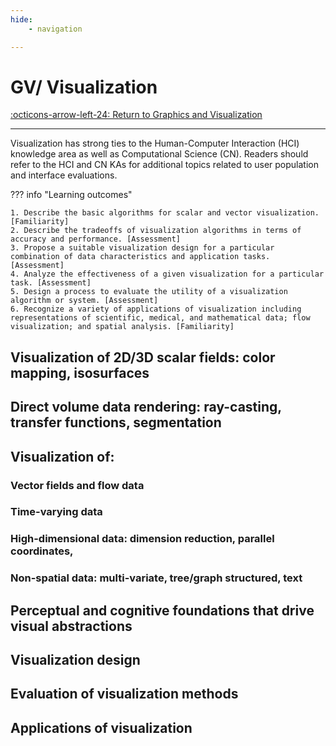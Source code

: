 ```yaml
---
hide:
    - navigation

---
```


# GV/ Visualization

[:octicons-arrow-left-24: Return to Graphics and Visualization](/Knowledge-Notebook/Graphics-Visualization/)

---

Visualization has strong ties to the Human-Computer Interaction (HCI) knowledge area as well as Computational Science (CN). Readers should refer to the HCI and CN KAs for additional topics related to user population and interface evaluations.

??? info "Learning outcomes"

    1. Describe the basic algorithms for scalar and vector visualization. [Familiarity]
    2. Describe the tradeoffs of visualization algorithms in terms of accuracy and performance. [Assessment]
    3. Propose a suitable visualization design for a particular combination of data characteristics and application tasks. [Assessment]
    4. Analyze the effectiveness of a given visualization for a particular task. [Assessment]
    5. Design a process to evaluate the utility of a visualization algorithm or system. [Assessment]
    6. Recognize a variety of applications of visualization including representations of scientific, medical, and mathematical data; flow visualization; and spatial analysis. [Familiarity]

## Visualization of 2D/3D scalar fields: color mapping, isosurfaces

## Direct volume data rendering: ray-casting, transfer functions, segmentation

## Visualization of:

### Vector fields and flow data

### Time-varying data

### High-dimensional data: dimension reduction, parallel coordinates,

### Non-spatial data: multi-variate, tree/graph structured, text

## Perceptual and cognitive foundations that drive visual abstractions

## Visualization design

## Evaluation of visualization methods

## Applications of visualization
